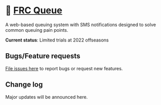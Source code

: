 # 📢 [FRC Queue](https://www.frcqueue.com)
A web-based queuing system with SMS notifications designed to solve common queuing pain points.

**Current status**: Limited trials at 2022 offseasons

## Bugs/Feature requests
[File issues here](https://github.com/frc-queue/frc-queue/issues/new) to report bugs or request new features.

## Change log
Major updates will be announced here.
